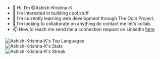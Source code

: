 - 👋 Hi, I’m @Ashish-Krishna-K
- 👀 I’m interested in building cool stuff.
- 🌱 I’m currently learning web development through The Odin Project.
- 💞️ I’m looking to collaborate on anything do contact me let's collab.
- 📫 How to reach me send me a connection request on LinkedIn [here](www.linkedin.com/in/ashish-krishna-k-95022165)

![Ashish-Krishna-K's Top Languages](https://github-readme-stats.vercel.app/api/top-langs/?username=Ashish-Krishna-K&theme=vue-dark&show_icons=true&hide_border=false&layout=compact)
<br>
![Ashish-Krishna-K's Stats](https://github-readme-stats.vercel.app/api?username=Ashish-Krishna-K&theme=vue-dark&show_icons=true&hide_border=false&count_private=true)
<br>
![Ashish-Krishna-K's Streak](https://github-readme-streak-stats.herokuapp.com/?user=Ashish-Krishna-K&theme=vue-dark&hide_border=false)

<!---
Ashish-Krishna-K/Ashish-Krishna-K is a ✨ special ✨ repository because its `README.md` (this file) appears on your GitHub profile.
You can click the Preview link to take a look at your changes.
--->
